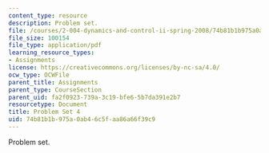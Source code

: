 ```yaml
---
content_type: resource
description: Problem set.
file: /courses/2-004-dynamics-and-control-ii-spring-2008/74b81b1b975a0ab46c5faa86a66f39c9_ps4.pdf
file_size: 100154
file_type: application/pdf
learning_resource_types:
- Assignments
license: https://creativecommons.org/licenses/by-nc-sa/4.0/
ocw_type: OCWFile
parent_title: Assignments
parent_type: CourseSection
parent_uid: fa2f0923-739a-3c19-bfe6-5b7da391e2b7
resourcetype: Document
title: Problem Set 4
uid: 74b81b1b-975a-0ab4-6c5f-aa86a66f39c9
---
```

Problem set.